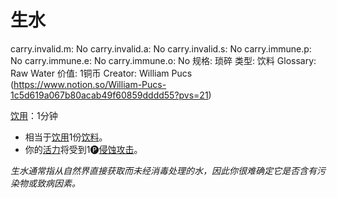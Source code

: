 # 生水

carry.invalid.m: No
carry.invalid.a: No
carry.invalid.s: No
carry.immune.p: No
carry.immune.e: No
carry.immune.o: No
规格: 琐碎
类型: 饮料
Glossary: Raw Water
价值: 1铜币
Creator: William Pucs (https://www.notion.so/William-Pucs-1c5d619a067b80acab49f60859dddd55?pvs=21)

<aside>

[饮用](https://www.notion.so/1b4d619a067b80dba658f1da6870ce81?pvs=21)：1分钟

- 相当于[饮用](https://www.notion.so/1b4d619a067b80dba658f1da6870ce81?pvs=21)1份[饮料](https://www.notion.so/1b3d619a067b80f1bb44dd1a6cee8a70?pvs=21)。
- 你的[活力](https://www.notion.so/1b3d619a067b805391c0d92f6a9c2e06?pvs=21)将受到1🅟[侵蚀攻击](https://www.notion.so/1b4d619a067b80658956f8f0545547a9?pvs=21)。
</aside>

*生水通常指从自然界直接获取而未经消毒处理的水，因此你很难确定它是否含有污染物或致病因素。*